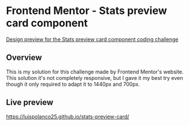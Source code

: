 # Frontend Mentor - Stats preview card component

[Design preview for the Stats preview card component coding challenge](./design/desktop-preview.jpg)

## Overview 

This is my solution for this challenge made by Frontend Mentor's website. This solution it's not completely responsive, but I gave it my best try even though it only required to adapt it to 1440px and 700px.

## Live preview

https://luispolanco25.github.io/stats-preview-card/